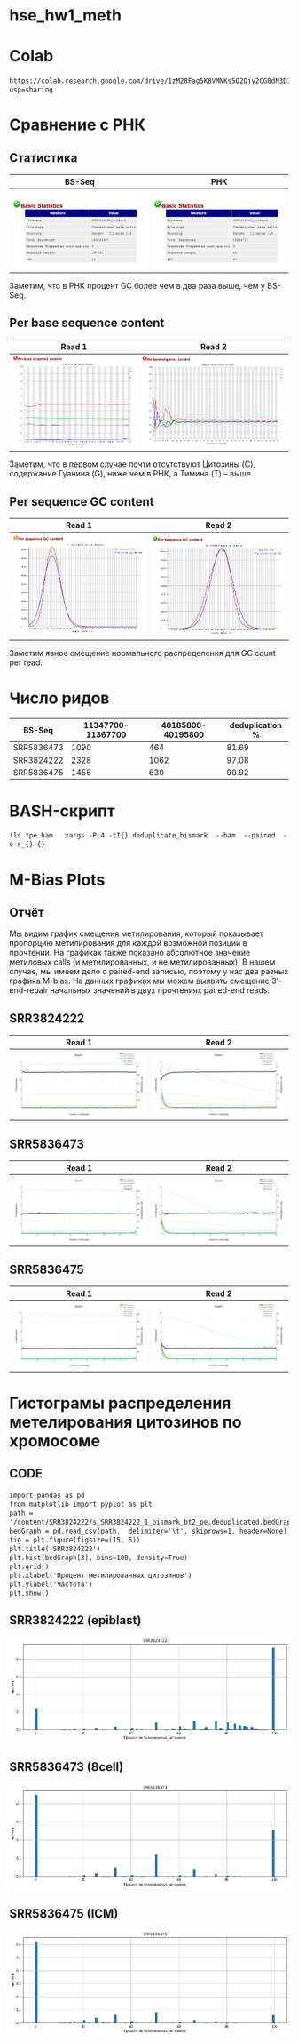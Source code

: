 # hse_hw1_meth
# Colab
```
https://colab.research.google.com/drive/1zM28Fag5K8VMNKs5O2Ojy2CG8dN3D1_8?usp=sharing
```
# Сравнение с РНК
## Статистика
BS-Seq | РНК 
--- | --- 
![Image](img/BS_Seq_Statistic.png) | ![Image](img/РНК_Statistic.png)

Заметим, что в РНК процент GC более чем в два раза выше, чем у BS-Seq.

## Per base sequence content
Read 1 | Read 2 
--- | --- 
![Image](img/BS_Seq_Per_base_sequence_content.png) | ![Image](img/РНК_Per_base_sequence_content.png) 

Заметим, что в первом случае почти отсутствуют Цитозины (C), cодержание Гуанина (G), ниже чем в РНК, а Тимина (T) – выше.

## Per sequence GC content

Read 1 | Read 2 
--- | --- 
![Image](img/BS_Seq_Per_sequence_GC_content.png) | ![Image](img/РНК_Per_sequence_GC_content.png) 

Заметим явное смещение нормального распределения для GC count per read.
# Число ридов
BS-Seq | 11347700-11367700 | 40185800-40195800 | deduplication % 
--- | --- | --- | ---
SRR5836473 | 1090 | 464 | 81.69
SRR3824222 | 2328 | 1062 | 97.08
SRR5836475 | 1456 | 630 | 90.92
# BASH-скрипт
```
!ls *pe.bam | xargs -P 4 -tI{} deduplicate_bismark  --bam  --paired  -o s_{} {}
```
# M-Bias Plots
## Отчёт
Мы видим график смещения метилирования, который показывает пропорцию метилирования для каждой возможной позиции в прочтении. На графиках также показано абсолютное значение  метиловых calls (и метилированных, и не метилированных). В нашем случае, мы имеем дело с paired-end записью, поэтому у нас два разных графика M-bias. На данных графиках мы можем выявить смещение 3'-end-repair начальных значений в двух прочтениях paired-end reads. 
## SRR3824222
Read 1 | Read 2 
--- | --- 
![Image](img/SRR3824222_M_Bias_Plot_1.png) | ![Image](img/SRR3824222_M_Bias_Plot_2.png) 
## SRR5836473
Read 1 | Read 2 
--- | --- 
![Image](img/SRR5836473_M_Bias_Plot_1.png) | ![Image](img/SRR5836473_M_Bias_Plot_2.png)
## SRR5836475
Read 1 | Read 2 
--- | --- 
![Image](img/SRR5836475_M_Bias_Plot_1.png) | ![Image](img/SRR5836475_M_Bias_Plot_2.png)

# Гистограмы распределения метелирования цитозинов по хромосоме
## CODE
```
import pandas as pd
from matplotlib import pyplot as plt
path = '/content/SRR3824222/s_SRR3824222_1_bismark_bt2_pe.deduplicated.bedGraph'
bedGraph = pd.read_csv(path,  delimiter='\t', skiprows=1, header=None)
fig = plt.figure(figsize=(15, 5))
plt.title('SRR3824222') 
plt.hist(bedGraph[3], bins=100, density=True)
plt.grid()
plt.xlabel('Процент метилированных цитозинов')
plt.ylabel('Частота')
plt.show()
```
## SRR3824222 (epiblast)
![Image](img/SRR3824222_Hist.png)
## SRR5836473 (8cell)
![Image](img/SRR5836473_Hist.png)
## SRR5836475 (ICM)
![Image](img/SRR5836475_Hist.png)


